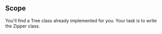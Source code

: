 ## Scope

You'll find a Tree class already implemented for you. Your task is to write the Zipper class.

